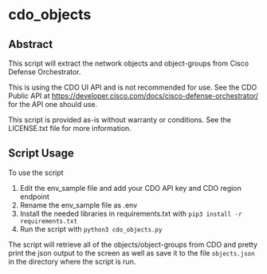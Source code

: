 # cdo_objects

## Abstract
This script will extract the network objects and object-groups from Cisco Defense Orchestrator.

This is using the CDO UI API and is not recommended for use. See the CDO Public API at https://developer.cisco.com/docs/cisco-defense-orchestrator/ for the API one should use. 

This script is provided as-is without warranty or conditions. See the LICENSE.txt file for more information.

## Script Usage
To use the script
1. Edit the env_sample file and add your CDO API key and CDO region endpoint
2. Rename the env_sample file as .env
3. Install the needed libraries in requirements.txt with
   `pip3 install -r requirements.txt`
4. Run the script with
   `python3 cdo_objects.py`

The script will retrieve all of the objects/object-groups from CDO and pretty print the json output to the screen as well as save it to the file `objects.json` in the directory where the script is run. 
